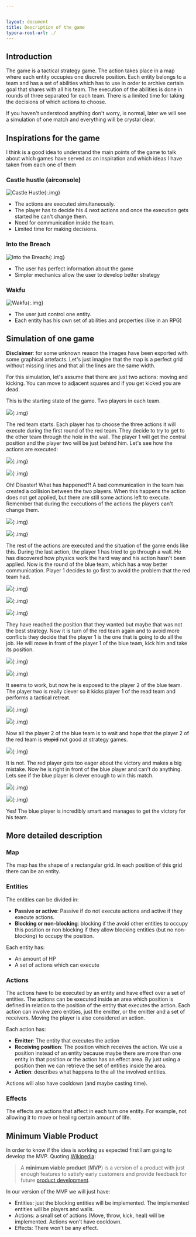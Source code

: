 ```yaml
---


layout: document
title: Description of the game
typora-root-url: ./
---
```


## Introduction

The game is a tactical strategy game. The action takes place in a map where each entity occupies one discrete position. Each entity belongs to a team and has a set of abilities which has to use in order to archive certain goal that shares with all his team. The execution of the abilities is done in rounds of three separated for each team. There is a limited time for taking the decisions of which actions to choose.

 If you haven't understood anything don't worry, is normal, later we will see a simulation of one match and everything will be crystal clear.



## Inspirations for the game

I think is a good idea to understand the main points of the game to talk about which games have served as an inspiration and which ideas I have taken from each one of them 

### Castle hustle (airconsole)

![Castle Hustle](./../assets/images/Ct_gFsTXYAA2_zU.jpg){:.img}

- The actions are executed simultaneously.
- The player has to decide his 4 next actions and once the execution gets started he can't change them.
- Need for communication inside the team.
- Limited time for making decisions.



### Into the Breach

![Into the Breach](./../assets/images/maxresdefault.jpg){:.img}

- The user has perfect information about the game
- Simpler mechanics allow the user to develop better strategy



### Wakfu

![Wakfu](./../assets/images/wakfu-4.jpg){:.img}

- The user just control one entity.
- Each entity has his own set of abilities and properties (like in an RPG)



## Simulation of one game

**Disclaimer**: for some unknown reason the images have been exported with some graphical artefacts. Let's just imagine that the map is a perfect grid without missing lines and that all the lines are the same width.

For this simulation, let's assume that there are just two actions: moving and kicking. You can move to adjacent squares and if you get kicked you are dead.

This is the starting state of the game. Two players in each team. 

![](./../assets/images/sim1.svg){:.img}

The red team starts. Each player has to choose the three actions it will execute during the first round of the red team. They decide to try to get to the other team through the hole in the wall. The player 1 will get the central position and the player two will be just behind him. Let's see how the actions are executed:

![](./../assets/images/sim2.svg){:.img}

![](./../assets/images/sim3.svg){:.img}

Oh! Disaster! What has happened?! A bad communication in the team has created a collision between the two players. When this happens the action does not get applied, but there are still some actions left to execute. Remember that during the executions of the actions the players can't change them.

![](./../assets/images/sim4.svg){:.img}

![](./../assets/images/sim5.svg){:.img}

The rest of the actions are executed and the situation of the game ends like this. During the last action, the player 1 has tried to go through a wall. He has discovered how physics work the hard way and his action hasn't been applied. Now is the round of the blue team, which has a way better communication. Player 1 decides to go first to avoid the problem that the red team had.

![](./../assets/images/sim6.svg){:.img}

![](./../assets/images/sim7.svg){:.img}

![](./../assets/images/sim8.svg){:.img}

They have reached the position that they wanted but maybe that was not the best strategy. Now it is turn of the red team again and to avoid more conflicts they decide that the player 1 is the one that is going to do all the job. He will move in front of the player 1 of the blue team, kick him and take its position.

![](./../assets/images/sim9.svg){:.img}

![](./../assets/images/sim10.svg){:.img}

It seems to work, but now he is exposed to the player 2 of the blue team. The player two is really clever so it kicks player 1 of the read team and performs a tactical retreat.

![](./../assets/images/sim11.svg){:.img}

![](./../assets/images/sim12.svg){:.img}

Now all the player 2 of the blue team is to wait and hope that the player 2 of the red team is ~~stupid~~ not good at strategy games.

![](./../assets/images/sim13.svg){:.img}

It is not. The red player gets too eager about the victory and makes a big mistake. Now he is right in front of the blue player and can't do anything. Lets see if the blue player is clever enough to win this match.

![](./../assets/images/sim14.svg){:.img}

![](./../assets/images/sim15.svg){:.img}

Yes! The blue player is incredibly smart and manages to get the victory for his team.



## More detailed description

### Map

The map has the shape of a rectangular grid. In each position of this grid there can be an entity.



### Entities

The entities can be divided in: 

- **Passive or active**: Passive if do not execute actions and active if they execute actions.
-  **Blocking or non-blocking**: blocking if the avoid other entities to occupy this position or non blocking if they allow blocking entities (but no non-blocking) to occupy the position. 

Each entity has:

- An amount of HP
- A set of actions which can execute



### Actions

The actions have to be executed by an entity and have effect over a set of entities. The actions can be executed inside an area which position is defined in relation to the position of the entity that executes the action. Each action can involve zero entities, just the emitter, or the emitter and a set of receivers. Moving the player is also considered an action.

Each action has:

- **Emitter**: The entity that executes the action
- **Receiving position**: The position which receives the action. We use a position instead of an entity because maybe there are more than one entity in that position or the action has an effect area. By just using a position then we can retrieve the set of entities inside the area.
- **Action**: describes what happens to the all the involved entities.

Actions will also have cooldown (and maybe casting time).

### Effects

The effects are actions that affect in each turn one entity. For example, not allowing it to move or healing certain amount of life.



## Minimum Viable Product

In order to know if the idea is working as expected first I am going to develop the MVP. Quoting [Wikipedia](https://en.wikipedia.org/wiki/Minimum_viable_product):

> A **minimum viable product** (**MVP**) is a version of a product with just enough features to satisfy early customers and provide feedback for future [product development](https://en.wikipedia.org/wiki/New_product_development).

In our version of the MVP we will just have:

- Entities: just the blocking entities will be implemented. The implemented entities will be players and walls.
- Actions: a small set of actions (Move, throw, kick, heal) will be implemented. Actions won't have cooldown.
- Effects: There won't be any effect.

